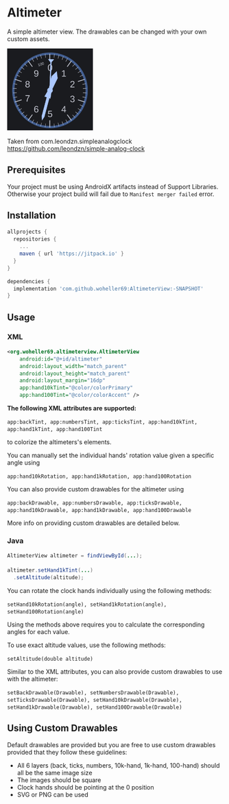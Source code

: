# Altimeter 

A simple altimeter view. The drawables can be changed with
your own custom assets.

<img src="altimeter01.png" width="200"/>

Taken from com.leondzn.simpleanalogclock
https://github.com/leondzn/simple-analog-clock

## Prerequisites

Your project must be using AndroidX artifacts instead of Support Libraries. 
Otherwise your project build will fail due to `Manifest merger failed` error.

## Installation

```gradle
allprojects {
  repositories {
    ...
    maven { url 'https://jitpack.io' }
  }
}
```

```gradle
dependencies {
  implementation 'com.github.woheller69:AltimeterView:-SNAPSHOT'
}
```


## Usage

### XML
```xml
<org.woheller69.altimeterview.AltimeterView
    android:id="@+id/altimeter"
    android:layout_width="match_parent"
    android:layout_height="match_parent"
    android:layout_margin="16dp"
    app:hand10kTint="@color/colorPrimary"                                        
    app:hand100Tint="@color/colorAccent" />
```

**The following XML attributes are supported:**

`app:backTint, app:numbersTint, app:ticksTint, app:hand10kTint, app:hand1kTint, app:hand100Tint`

to colorize the altimeters's elements.

You can manually set the individual hands' rotation value given a specific angle using

`app:hand10kRotation, app:hand1kRotation, app:hand100Rotation`

You can also provide custom drawables for the altimeter using

`app:backDrawable, app:numbersDrawable, app:ticksDrawable, app:hand10kDrawable, app:hand1kDrawable, app:hand100Drawable`

More info on providing custom drawables are detailed below.

### Java

```java
AltimeterView altimeter = findViewById(...);

altimeter.setHand1kTint(...)
  .setAltitude(altitude);
```

You can rotate the clock hands individually using the following methods:

`setHand10kRotation(angle), setHand1kRotation(angle), setHand100Rotation(angle)`

Using the methods above requires you to calculate the corresponding angles for each value.

To use exact altitude values, use the following methods:

`setAltitude(double altitude)`

Similar to the XML attributes, you can also provide custom drawables to use with the altimeter:

`setBackDrawable(Drawable), setNumbersDrawable(Drawable), setTicksDrawable(Drawable), setHand10kDrawable(Drawable), setHand1kDrawable(Drawable), setHand100Drawable(Drawable)`

## Using Custom Drawables

Default drawables are provided but you are free to use custom drawables
provided that they follow these guidelines:

* All 6 layers (back, ticks, numbers, 10k-hand, 1k-hand, 100-hand) should all be the same image size
* The images should be square
* Clock hands should be pointing at the 0 position
* SVG or PNG can be used

